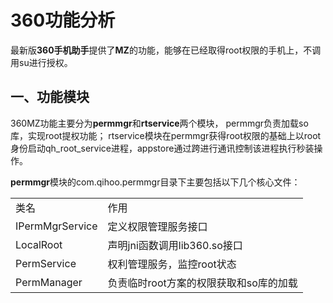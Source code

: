 # 360功能分析
最新版**360手机助手**提供了**MZ**的功能，能够在已经取得root权限的手机上，不调用su进行授权。

## 一、功能模块
360MZ功能主要分为**permmgr**和**rtservice**两个模块， permmgr负责加载so库，实现root提权功能； rtservice模块在permmgr获得root权限的基础上以root身份启动qh_root_service进程，appstore通过跨进行通讯控制该进程执行秒装操作。

**permmgr**模块的com.qihoo.permmgr目录下主要包括以下几个核心文件：
<table>
<tr><td>类名</td><td>作用</td></tr>
<tr><td>IPermMgrService</td><td>定义权限管理服务接口</td></tr>
<tr><td>LocalRoot</td><td>声明jni函数调用lib360.so接口</td></tr>
<tr><td>PermService</td><td>权利管理服务，监控root状态</td></tr>
<tr><td>PermManager</td><td>负责临时root方案的权限获取和so库的加载</td></tr>
</
